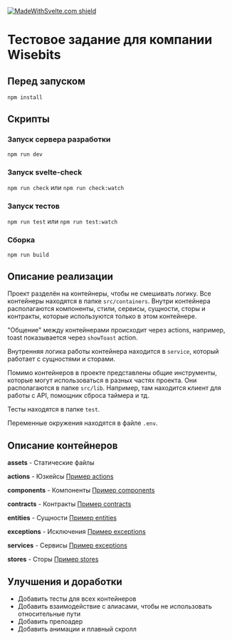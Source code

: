 [![MadeWithSvelte.com shield](https://madewithsvelte.com/storage/repo-shields/2959-shield.svg)](https://madewithsvelte.com/p/stts/shield-link)


Тестовое задание для компании Wisebits
==================================================


Перед запуском
------------

```
npm install
```

Скрипты
-------

### Запуск сервера разработки

`npm run dev`

### Запуск svelte-check

`npm run check`
или
`npm run check:watch`

### Запуск тестов

`npm run test`
или
`npm run test:watch`

### Сборка

`npm run build`


## Описание реализации
Проект разделён на контейнеры, чтобы не смешивать логику.
Все контейнеры находятся в папке `src/containers`. 
Внутри контейнера располагаются компоненты, стили, сервисы, сущности, сторы и контракты, которые используются только в этом контейнере.

"Общение" между контейнерами происходит через actions, например, toast показывается через `showToast` action.

Внутренняя логика работы контейнера находится в `service`, который работает с сущностями и сторами.

Помимо контейнеров в проекте представлены общие инструменты, которые могут использоваться в разных частях проекта.
Они располагаются в папке `src/lib`. Например, там находится клиент для работы с API, помощник сброса таймера и тд.

Тесты находятся в папке `test`.

Переменные окружения находятся в файле `.env`.

## Описание контейнеров
**assets** - Статические файлы

**actions** - Юзкейсы
[Пример actions](https://github.com/Rashudo/wisebits-frontend-test/tree/main/src/containers/toast/actions)

**components** - Компоненты
[Пример components](https://github.com/Rashudo/wisebits-frontend-test/tree/main/src/containers/coffee-list/components)

**contracts** - Контракты
[Пример contracts](https://github.com/Rashudo/wisebits-frontend-test/tree/main/src/containers/coffee-list/contracts)

**entities** - Сущности
[Пример entities](https://github.com/Rashudo/wisebits-frontend-test/tree/main/src/containers/coffee-list/entities)

**exceptions** - Исключения
[Пример exceptions](https://github.com/Rashudo/wisebits-frontend-test/tree/main/src/containers/coffee-list/exceptions)

**services** - Сервисы
[Пример exceptions](https://github.com/Rashudo/wisebits-frontend-test/tree/main/src/containers/coffee-list/services)

**stores** - Сторы
[Пример stores](https://github.com/Rashudo/wisebits-frontend-test/tree/main/src/containers/coffee-list/stores)

## Улучшения и доработки
- Добавить тесты для всех контейнеров
- Добавить взаимодействие с алиасами, чтобы не использовать относительные пути
- Добавить прелоадер
- Добавить анимации и плавный скролл